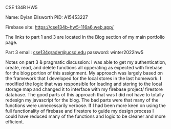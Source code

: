 CSE 134B HW5

Name: Dylan Ellsworth
PID: A15453227

Firebase  site: https://cse134b-hw5-116a6.web.app/

The links to part 1 and 3 are located in the Blog section of my main
portfolio page.

Part 3 email: cse134grader@ucsd.edu
    password: winter2022hw5

Notes on part 3 & pragmatic discussion:
I was able to get my authentication, create, read, and delete functions
all opperating as expected with firebase for the blog portion of this assignment.
My approach was largely based on the framework that I developed for the 
local stores in the last homework. I modified the logic that was 
responsible for loading and storing to the local storage map and changed 
it to interface with my firebase project/ firestore database. The good 
parts of this approach that was I did not have to totally redesign 
my javascript for the blog. The bad parts were that many of the functions
were unnecessarily verbose. If I had been more keen on using the full 
functionality of firebase and firestore to guide my design process I could
have reduced many of the functions and logic to be cleaner and more efficient. 